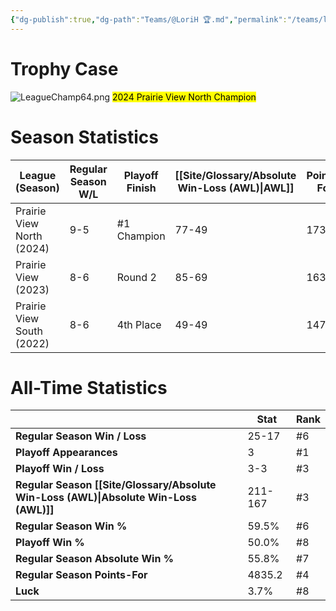 ```yaml
---
{"dg-publish":true,"dg-path":"Teams/@LoriH 🏆.md","permalink":"/teams/lori-h/"}
---
```


# Trophy Case
![LeagueChamp64.png](/img/user/z_Assets/img/LeagueChamp64.png)
<mark class="yellow mark-border">2024 Prairie View North Champion</mark>
# Season Statistics
| **League (Season)**       | **Regular Season W/L** | **Playoff Finish** | **[[Site/Glossary/Absolute Win-Loss (AWL)\|AWL]]** | **Points-For** |
| ------------------------- | ---------------------- | ------------------ | ------------------------------------ | -------------- |
| Prairie View North (2024) | 9-5                    | #1 Champion        | 77-49                                | 1731.8         |
| Prairie View (2023)       | 8-6                    | Round 2            | 85-69                                | 1632.9         |
| Prairie View South (2022) | 8-6                    | 4th Place          | 49-49                                | 1470.5         |
# All-Time Statistics
|                                                | **Stat** | **Rank** |
| ---------------------------------------------- | -------- | -------- |
| **Regular Season Win / Loss**                  | 25-17    | #6       |
| **Playoff Appearances**                        | 3        | #1       |
| **Playoff Win / Loss**                         | 3-3      | #3       |
| **Regular Season [[Site/Glossary/Absolute Win-Loss (AWL)\|Absolute Win-Loss (AWL)]]** | 211-167  | #3       |
| **Regular Season Win %**                       | 59.5%    | #6       |
| **Playoff Win %**                              | 50.0%    | #8       |
| **Regular Season Absolute Win %**              | 55.8%    | #7       |
| **Regular Season Points-For**                  | 4835.2   | #4       |
| **Luck**                                       | 3.7%     | #8       |
